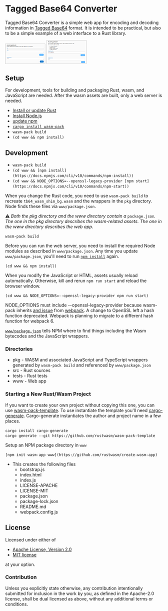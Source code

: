 # Tagged Base64 Converter

Tagged Base64 Converter is a simple web app for encoding and decoding information in [Tagged Base64](https://github.com/EspressoSystems/tagged-base64) format. It is intended to be practical, but also to be a simple example of a web interface to a Rust library.

<img src='docs/ui_encode1.png' style='width:25%;height:25%;border:1px solid #CCCCCC' alt='Encoding form'> <img src='docs/ui_decode1.png' style='width:25%;height:25%;border:1px solid #CCCCCC' alt='Decoding form'>

## Setup

For development, tools for building and packaging Rust, wasm, and JavaScript are needed. After the wasm assets are built, only a web server is needed.

- [Install or update Rust](https://www.rust-lang.org/tools/install)
- [Install Node.js](https://nodejs.org/en/download)
- [update npm](https://docs.npmjs.com/try-the-latest-stable-version-of-npm)
- [`cargo install wasm-pack`](https://rustwasm.github.io/wasm-pack/installer/)
- `wasm-pack build`
- `(cd www && npm install)`

## Development

- `wasm-pack build`
- `(cd www && [npm install](https://docs.npmjs.com/cli/v10/commands/npm-install))`
- `(cd www && NODE_OPTIONS=--openssl-legacy-provider [npm start](https://docs.npmjs.com/cli/v10/commands/npm-start))`

When you change the Rust code, you need to use `wasm-pack build` to recreate `tb64_wasm_shim_bg.wasm` and the wrappers in the `pkg` directory. Node finds these files via `www/package.json`.

:warning: _Both the pkg directory and the www directory contain a_ `package.json`_. The one in the pkg directory describes the wasm-related assets. The one in the www directory describes the web app._

```
wasm-pack build
```

Before you can run the web server, you need to install the required Node modules as described in `www/package.json`. Any time you update `www/package.json`, you'll need to run [`npm install`](https://docs.npmjs.com/cli/v10/commands/npm-install) again.
```
(cd www && npm install)
```

When you modify the JavaScript or HTML, assets usually reload automatically. Otherwise, kill and rerun `npm run start` and reload the browser window.
```
(cd www && NODE_OPTIONS=--openssl-legacy-provider npm run start)
```

NODE_OPTIONS must include --openssl-legacy-provider because wasm-pack inherits [and issue](https://github.com/webpack/webpack/issues/14532) from [webpack](https://webpack.js.org/). A change to OpenSSL left a hash function deprecated. Webpack is planning to migrate to a different hash function for webpack 6.

[`www/package.json`](https://docs.npmjs.com/cli/v10/configuring-npm/package-json) tells NPM where to find things including the Wasm bytecodes and the JavaScript wrappers.

### Directories

- pkg - WASM and associated JavaScript and TypeScript wrappers generated by `wasm-pack build` and referenced by `www/package.json`
- src - Rust sources
- tests - Rust tests
- www - Web app

### Starting a New Rust/Wasm Project

If you want to create your own project without copying this one, you can use [wasm-pack-template](https://github.com/rustwasm/wasm-pack-template). To use instantiate the template you'll need [cargo-generate](https://cargo-generate.github.io/cargo-generate/index.html). Cargo-generate instantiates the author and project name in a few places.

```
cargo install cargo-generate
cargo generate --git https://github.com/rustwasm/wasm-pack-template
```

Setup an NPM package directory in `www`
```
[npm init wasm-app www](https://github.com/rustwasm/create-wasm-app)
```
- This creates the following files
  - bootstrap.js
  - index.html
  - index.js
  - LICENSE-APACHE
  - LICENSE-MIT
  - package.json
  - package-lock.json
  - README.md
  - webpack.config.js

## License

Licensed under either of

- [Apache License, Version 2.0](http://www.apache.org/licenses/LICENSE-2.0)
- [MIT license](http://opensource.org/licenses/MIT)

at your option.

### Contribution

Unless you explicitly state otherwise, any contribution intentionally
submitted for inclusion in the work by you, as defined in the Apache-2.0
license, shall be dual licensed as above, without any additional terms or
conditions.